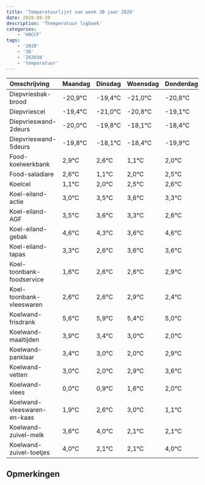 ```yaml
---
title: 'Temperatuurlijst van week 38 jaar 2020'
date: 2020-09-20
description: 'Themperatuur logboek'
categories:
    - 'HACCP'
tags:
    - '2020'
    - '38'
    - '202038'
    - 'temperatuur'
---
```

|Omschrijving|Maandag|Dinsdag|Woensdag|Donderdag|Vrijdag|Zaterdag|Zondag|
|:---|:---|:---|:---|:---|:---|:---|:---|
|Diepvriesbak-brood|-20,9°C|-19,4°C|-21,0°C|-20,8°C|-19,1°C|-19,4°C|-20,9°C|
|Diepvriescel|-19,4°C|-21,0°C|-20,8°C|-19,1°C|-19,4°C|-20,9°C|-20,0°C|
|Diepvrieswand-2deurs|-20,0°C|-19,8°C|-18,1°C|-18,4°C|-19,9°C|-19,0°C|-18,5°C|
|Diepvrieswand-5deurs|-19,8°C|-18,1°C|-18,4°C|-19,9°C|-19,0°C|-18,5°C|-18,4°C|
|Food-koelwerkbank|2,9°C|2,6°C|1,1°C|2,0°C|2,5°C|2,6°C|2,3°C|
|Food-saladiare|2,6°C|1,1°C|2,0°C|2,5°C|2,6°C|2,3°C|1,6°C|
|Koelcel|1,1°C|2,0°C|2,5°C|2,6°C|2,3°C|1,6°C|2,6°C|
|Koel-eiland-actie|3,0°C|3,5°C|3,6°C|3,3°C|2,6°C|3,6°C|3,6°C|
|Koel-eiland-AGF|3,5°C|3,6°C|3,3°C|2,6°C|3,6°C|3,6°C|3,9°C|
|Koel-eiland-gebak|4,6°C|4,3°C|3,6°C|4,6°C|4,6°C|4,9°C|4,4°C|
|Koel-eiland-tapas|3,3°C|2,6°C|3,6°C|3,6°C|3,9°C|3,4°C|3,0°C|
|Koel-toonbank-foodservice|1,6°C|2,6°C|2,6°C|2,9°C|2,4°C|2,0°C|1,0°C|
|Koel-toonbank-vleeswaren|2,6°C|2,6°C|2,9°C|2,4°C|2,0°C|1,0°C|1,9°C|
|Koelwand-frisdrank|5,6°C|5,9°C|5,4°C|5,0°C|4,0°C|4,9°C|5,6°C|
|Koelwand-maaltijden|3,9°C|3,4°C|3,0°C|2,0°C|2,9°C|3,6°C|4,0°C|
|Koelwand-panklaar|3,4°C|3,0°C|2,0°C|2,9°C|3,6°C|4,0°C|2,1°C|
|Koelwand-vetten|3,0°C|2,0°C|2,9°C|3,6°C|4,0°C|2,1°C|2,1°C|
|Koelwand-vlees|0,0°C|0,9°C|1,6°C|2,0°C|0,1°C|0,1°C|2,0°C|
|Koelwand-vleeswaren-en-kaas|1,9°C|2,6°C|3,0°C|1,1°C|1,1°C|3,0°C|2,6°C|
|Koelwand-zuivel-melk|3,6°C|4,0°C|2,1°C|2,1°C|4,0°C|3,6°C|3,6°C|
|Koelwand-zuivel-toetjes|4,0°C|2,1°C|2,1°C|4,0°C|3,6°C|3,6°C|2,9°C|

## Opmerkingen



